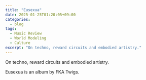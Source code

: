 ```yaml
---
title: "Eusexua"
date: 2025-01-25T01:20:05+09:00
categories:
  - blog
tags:
  - Music Review
  - World Modeling
  - Culture
excerpt: "On techno, reward circuits and embodied artistry."
---
```


<div class="post-abstract">
On techno, reward circuits and embodied artistry.
</div>

Eusexua is an album by FKA Twigs. 


